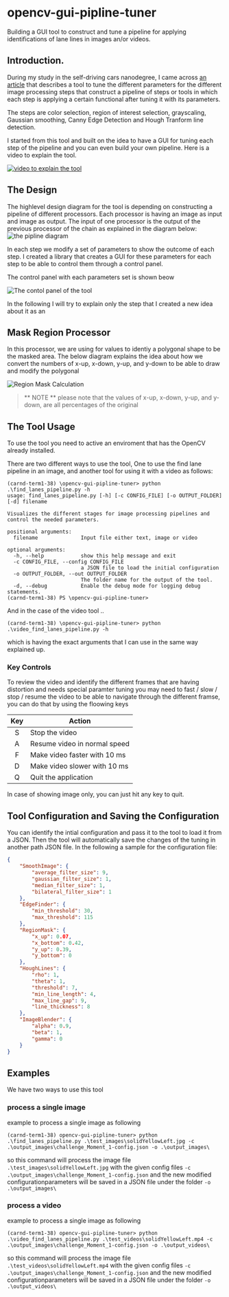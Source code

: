 # opencv-gui-pipline-tuner
Building a GUI tool to construct and tune a pipeline for applying identifications of lane lines in images an/or videos.

## Introduction.
During my study in the self-driving cars nanodegree, I came across [an article][1] that describes a tool to tune the different parameters for the different image processing steps that construct a pipeline of steps or tools in which each step is applying a certain functional after tuning it with its parameters.

The steps are color selection, region of interest selection, grayscaling, Gaussian smoothing, Canny Edge Detection and Hough Tranform line detection.

I started from this tool and built on the idea to have a GUI for tuning each step of the pipeline and you can even build your own pipeline. Here is a video to explain the tool.

[![video to explain the tool](doc_images/video_thumpnail.PNG)][2]

## The Design
The highlevel design diagram for the tool is depending on constructing a pipeline of different processors. Each processor is having an image as input and image as output. The input of one processor is the output of the previous processor of the chain as explained in the diagram below:
![the pipline diagram](doc_images/Find_Lane_Pipeline.png)

In each step we modify a set of parameters to show the outcome of each step. I created a library that creates a GUI for these parameters for each step to be able to control them through a control panel.

The control panel with each parameters set is shown beow 

![The contol panel of the tool](doc_images/Control_Settings.PNG)

In the following I will try to explain only the step that I created a new idea about it as an 

## Mask Region Processor

In this processor, we are using for values to identiy a polygonal shape to be the masked area. The below diagram explains the idea about how we convert the numbers of x-up, x-down, y-up, and y-down to be able to draw and modify the polygonal

![Region Mask Calculation ](doc_images/region_calculations.PNG)

> ** NOTE ** please note that the values of x-up, x-down, y-up, and y-down, are all percentages of the original 

## The Tool Usage

To use the tool you need to active an enviroment that has the OpenCV already installed.

There are two different ways to use the tool, One to use the find lane pipeline in an image, and another tool for using it with a video as follows:

```
(carnd-term1-38) \opencv-gui-pipline-tuner> python .\find_lanes_pipeline.py -h
usage: find_lanes_pipeline.py [-h] [-c CONFIG_FILE] [-o OUTPUT_FOLDER] [-d] filename

Visualizes the different stages for image processing pipelines and control the needed parameters.

positional arguments:
  filename              Input file either text, image or video

optional arguments:
  -h, --help            show this help message and exit
  -c CONFIG_FILE, --config CONFIG_FILE
                        a JSON file to load the initial configuration
  -o OUTPUT_FOLDER, --out OUTPUT_FOLDER
                        The folder name for the output of the tool.
  -d, --debug           Enable the debug mode for logging debug statements.
(carnd-term1-38) PS \opencv-gui-pipline-tuner>
```

And in the case of the video tool ..

```
(carnd-term1-38) \opencv-gui-pipline-tuner> python .\video_find_lanes_pipeline.py -h
```
which is having the exact arguments that I can use in the same way explained up.

### Key Controls

To review the video and identify the different frames that are having distortion and needs special paramter tuning you may need to fast / slow / stop / resume the video to be able to navigate through the different framse, you can do that by using the floowing keys

<center>

| Key | Action        |
| :---: | ------------- |
| S | Stop the video |
| A | Resume video in normal speed |
| F | Make video faster with 10 ms |
| D | Make video slower with 10 ms |
| Q | Quit the application |

</center>
In case of showing image only, you can just hit any key to quit.

## Tool Configuration and Saving the Configuration

You can identify the intial configuration and pass it to the tool to load it from a JSON. Then the tool will automatically save the changes of the tuning in another path JSON file. In the following a sample for the configuration file:

```json
{
    "SmoothImage": {
        "average_filter_size": 9,
        "gaussian_filter_size": 1,
        "median_filter_size": 1,
        "bilateral_filter_size": 1
    },
    "EdgeFinder": {
        "min_threshold": 30,
        "max_threshold": 115
    },
    "RegionMask": {
        "x_up": 0.07,
        "x_bottom": 0.42,
        "y_up": 0.39,
        "y_bottom": 0
    },
    "HoughLines": {
        "rho": 1,
        "theta": 1,
        "threshold": 7,
        "min_line_length": 4,
        "max_line_gap": 9,
        "line_thickness": 8
    },
    "ImageBlender": {
        "alpha": 0.9,
        "beta": 1,
        "gamma": 0
    }
}
```

## Examples

We have two ways to use this tool

### **process a single image**

example to process a single image as following

```
(carnd-term1-38) opencv-gui-pipline-tuner> python .\find_lanes_pipeline.py .\test_images\solidYellowLeft.jpg -c .\output_images\challenge_Moment_1-config.json -o .\output_images\
```

so this command will process the image file `.\test_images\solidYellowLeft.jpg` with the given config files `-c .\output_images\challenge_Moment_1-config.json` and the new modified configurationparameters will be saved in a JSON file under the folder `-o .\output_images\`

### **process a video**

example to process a single image as following

```
(carnd-term1-38) opencv-gui-pipline-tuner> python .\video_find_lanes_pipeline.py .\test_videos\solidYellowLeft.mp4 -c .\output_images\challenge_Moment_1-config.json -o .\output_videos\
```

so this command will process the image file `.\test_videos\solidYellowLeft.mp4` with the given config files `-c .\output_images\challenge_Moment_1-config.json` and the new modified configurationparameters will be saved in a JSON file under the folder `-o .\output_videos\`

[1]: https://medium.com/@maunesh/finding-the-right-parameters-for-your-computer-vision-algorithm-d55643b6f954

[2]: https://www.youtube.com/watch?v=2lXASeCWpMs
